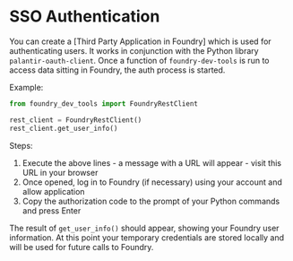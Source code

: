 # SSO Authentication

You can create a [Third Party Application in Foundry] which is used for authenticating users.
It works in conjunction with the Python library `palantir-oauth-client`.
Once a function of `foundry-dev-tools` is run to access data sitting in Foundry, the auth process is started.

Example:

```python
from foundry_dev_tools import FoundryRestClient

rest_client = FoundryRestClient()
rest_client.get_user_info()
```

Steps:
1. Execute the above lines - a message with a URL will appear - visit this URL in your browser
2. Once opened, log in to Foundry (if necessary) using your account and allow  application
3. Copy the authorization code to the prompt of your Python commands and press Enter

The result of `get_user_info()` should appear, showing your Foundry user information.
At this point your temporary credentials are stored locally and will be used for future calls to Foundry.

